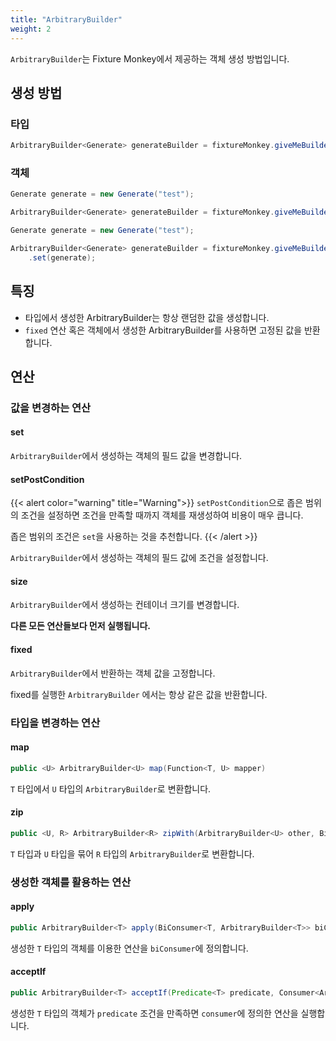 ```yaml
---
title: "ArbitraryBuilder"
weight: 2
---
```


`ArbitraryBuilder`는 Fixture Monkey에서 제공하는 객체 생성 방법입니다.

## 생성 방법
### 타입
```java
ArbitraryBuilder<Generate> generateBuilder = fixtureMonkey.giveMeBuilder(Generate.class);
```

### 객체
```java
Generate generate = new Generate("test");

ArbitraryBuilder<Generate> generateBuilder = fixtureMonkey.giveMeBuilder(generate);
```

```java
Generate generate = new Generate("test");

ArbitraryBuilder<Generate> generateBuilder = fixtureMonkey.giveMeBuilder(Generate.class)
    .set(generate);
```


## 특징
* 타입에서 생성한 ArbitraryBuilder는 항상 랜덤한 값을 생성합니다.
* `fixed` 연산 혹은 객체에서 생성한 ArbitraryBuilder를 사용하면 고정된 값을 반환합니다.


## 연산
### 값을 변경하는 연산
#### set
`ArbitraryBuilder`에서 생성하는 객체의 필드 값을 변경합니다.

#### setPostCondition
{{< alert color="warning" title="Warning">}}
`setPostCondition`으로 좁은 범위의 조건을 설정하면 조건을 만족할 때까지 객체를 재생성하여 비용이 매우 큽니다.

좁은 범위의 조건은 `set`을 사용하는 것을 추천합니다. 
{{< /alert >}}

`ArbitraryBuilder`에서 생성하는 객체의 필드 값에 조건을 설정합니다.


#### size
`ArbitraryBuilder`에서 생성하는 컨테이너 크기를 변경합니다.

**다른 모든 연산들보다 먼저 실행됩니다.**

#### fixed
`ArbitraryBuilder`에서 반환하는 객체 값을 고정합니다.

fixed를 실행한 `ArbitraryBuilder` 에서는 항상 같은 값을 반환합니다.

### 타입을 변경하는 연산
#### map
```java
public <U> ArbitraryBuilder<U> map(Function<T, U> mapper)
```

`T` 타입에서 `U` 타입의 `ArbitraryBuilder`로 변환합니다.

#### zip
```java
public <U, R> ArbitraryBuilder<R> zipWith(ArbitraryBuilder<U> other, BiFunction<T, U, R> combinator)
```

`T` 타입과 `U` 타입을 묶어 `R` 타입의 `ArbitraryBuilder`로 변환합니다.

### 생성한 객체를 활용하는 연산
#### apply
```java
public ArbitraryBuilder<T> apply(BiConsumer<T, ArbitraryBuilder<T>> biConsumer)
```

생성한 `T` 타입의 객체를 이용한 연산을 `biConsumer`에 정의합니다. 

#### acceptIf
```java
public ArbitraryBuilder<T> acceptIf(Predicate<T> predicate, Consumer<ArbitraryBuilder<T>> consumer)
```

생성한 `T` 타입의 객체가 `predicate` 조건을 만족하면 `consumer`에 정의한 연산을 실행합니다.
